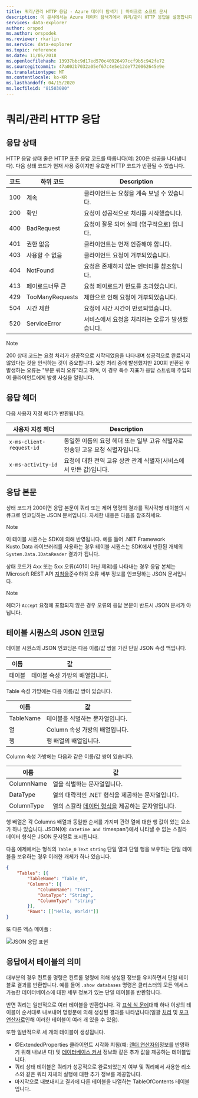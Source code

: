 ```yaml
---
title: 쿼리/관리 HTTP 응답 - Azure 데이터 탐색기 | 마이크로 소프트 문서
description: 이 문서에서는 Azure 데이터 탐색기에서 쿼리/관리 HTTP 응답을 설명합니다.
services: data-explorer
author: orspod
ms.author: orspodek
ms.reviewer: rkarlin
ms.service: data-explorer
ms.topic: reference
ms.date: 11/05/2018
ms.openlocfilehash: 13937bbc9d17ed570c40926497ccf9b5c942fe72
ms.sourcegitcommit: 47a002b7032a05ef67c4e5e12de7720062645e9e
ms.translationtype: MT
ms.contentlocale: ko-KR
ms.lasthandoff: 04/15/2020
ms.locfileid: "81503080"
---
```

# <a name="querymanagement-http-response"></a>쿼리/관리 HTTP 응답

## <a name="response-status"></a>응답 상태

HTTP 응답 상태 줄은 HTTP 표준 응답 코드를 따릅니다(예: 200은 성공을 나타냅니다). 다음 상태 코드가 현재 사용 중이지만 유효한 HTTP 코드가 반환될 수 있습니다.

|코드|하위 코드       |Description                                    |
|----|---------------|-----------------------------------------------|
|100 |계속       |클라이언트는 요청을 계속 보낼 수 있습니다.       |
|200 |확인             |요청이 성공적으로 처리를 시작했습니다.       |
|400 |BadRequest     |요청이 잘못 되어 실패 (영구적으로) 입니다.|
|401 |권한 없음   |클라이언트는 먼저 인증해야 합니다.            |
|403 |사용할 수 없음      |클라이언트 요청이 거부되었습니다.                      |
|404 |NotFound       |요청은 존재하지 않는 엔터티를 참조합니다.      |
|413 |페이로드너무 큰|요청 페이로드가 한도를 초과했습니다.               |
|429 |TooManyRequests|제한으로 인해 요청이 거부되었습니다.     |
|504 |시간 제한        |요청에 시간 시간이 만료되었습니다.                         |
|520 |ServiceError   |서비스에서 요청을 처리하는 오류가 발생했습니다.|

> [!NOTE]
> 200 상태 코드는 요청 처리가 성공적으로 시작되었음을 나타내며 성공적으로 완료되지 않았다는 것을 인식하는 것이 중요합니다. 요청 처리 중에 발생했지만 200회 반환된 후 발생하는 오류는 "부분 쿼리 오류"라고 하며, 이 경우 특수 지표가 응답 스트림에 주입되어 클라이언트에게 발생 사실을 알립니다.

## <a name="response-headers"></a>응답 헤더

다음 사용자 지정 헤더가 반환됩니다.

|사용자 지정 헤더           |Description                                                                                               |
|------------------------|----------------------------------------------------------------------------------------------------------|
|`x-ms-client-request-id`|동일한 이름의 요청 헤더 또는 일부 고유 식별자로 전송된 고유 요청 식별자입니다.     |
|`x-ms-activity-id`      |요청에 대한 전역 고유 상관 관계 식별자(서비스에서 만든 값)입니다.                        |

## <a name="response-body"></a>응답 본문

상태 코드가 200이면 응답 본문이 쿼리 또는 제어 명령의 결과를 직사각형 테이블의 시큐크로 인코딩하는 JSON 문서입니다.
자세한 내용은 다음을 참조하세요.

> [!NOTE]
> 이 테이블 시퀀스는 SDK에 의해 반영됩니다. 예를 들어 .NET Framework Kusto.Data 라이브러리를 사용하는 경우 테이블 시퀀스는 SDK에서 반환된 개체의 `System.Data.IDataReader` 결과가 됩니다.

상태 코드가 4xx 또는 5xx 오류(401이 아닌 제외)를 나타내는 경우 응답 본체는 Microsoft REST API [지침을](https://github.com/microsoft/api-guidelines)준수하여 오류 세부 정보를 인코딩하는 JSON 문서입니다.

> [!NOTE]
> 헤더가 `Accept` 요청에 포함되지 않은 경우 오류의 응답 본문이 반드시 JSON 문서가 아닙니다.

## <a name="json-encoding-of-a-sequence-of-tables"></a>테이블 시퀀스의 JSON 인코딩

테이블 시퀀스의 JSON 인코딩은 다음 이름/값 쌍을 가진 단일 JSON 속성 백입니다.

|이름  |값                              |
|------|-----------------------------------|
|테이블|테이블 속성 가방의 배열입니다.|

Table 속성 가방에는 다음 이름/값 쌍이 있습니다.

|이름     |값                               |
|---------|------------------------------------|
|TableName|테이블을 식별하는 문자열입니다. |
|열  |Column 속성 가방의 배열입니다.|
|행     |행 배열의 배열입니다.          |

Column 속성 가방에는 다음과 같은 이름/값 쌍이 있습니다.

|이름      |값                                                          |
|----------|---------------------------------------------------------------|
|ColumnName|열을 식별하는 문자열입니다.                           |
|DataType  |열의 대략적인 .NET 형식을 제공하는 문자열입니다.|
|ColumnType|열의 스칼라 [데이터 형식을](../../query/scalar-data-types/index.md) 제공하는 문자열입니다.|

행 배열은 각 Columns 배열과 동일한 순서를 가지며 관련 열에 대한 행 값이 있는 요소가 하나 있습니다.
JSON(예: `datetime
and `timespan')에서 나타낼 수 없는 스칼라 데이터 형식은 JSON 문자열로 표시됩니다.

다음 예제에서는 형식의 `Table_0` `Text` `string` 단일 열과 단일 행을 보유하는 단일 테이블을 보유하는 경우 이러한 개체가 하나 있습니다.

```json
{
    "Tables": [{
        "TableName": "Table_0",
        "Columns": [{
            "ColumnName": "Text",
            "DataType": "String",
            "ColumnType": "string"
        }],
        "Rows": [["Hello, World!"]]
}
```

또 다른 엑스 메이플 :

![JSON 응답 표현](../images/rest-json-representation.png "rest-json-표현")

## <a name="the-meaning-of-tables-in-the-response"></a>응답에서 테이블의 의미

대부분의 경우 컨트롤 명령은 컨트롤 명령에 의해 생성된 정보를 유지하면서 단일 테이블로 결과를 반환합니다. 예를 들어 `.show databases` 명령은 클러스터의 모든 액세스 가능한 데이터베이스에 대한 세부 정보가 있는 단일 테이블을 반환합니다.

반면 쿼리는 일반적으로 여러 테이블을 반환합니다. 각 [표식 식 문에](../../query/tabularexpressionstatements.md)대해 하나 이상의 테이블이 순서대로 내보내어 명령문에 의해 생성된 결과를 나타냅니다(일괄 [처리](../../query/batches.md) 및 [포크 연산자로](../../query/forkoperator.md)인해 이러한 테이블이 여러 개 있을 수 있음).

또한 일반적으로 세 개의 테이블이 생성됩니다.

* @ExtendedProperties 클라이언트 시각화 지침(예: [렌더 연산자의](../../query/renderoperator.md)정보를 반영하기 위해 내보낸 다) 및 [데이터베이스 커서](../../management/databasecursor.md) 정보와 같은 추가 값을 제공하는 테이블입니다.
* 쿼리 상태 테이블은 쿼리가 성공적으로 완료되었는지 여부 및 쿼리에서 사용한 리소스와 같은 쿼리 자체의 실행에 대한 추가 정보를 제공합니다.
* 마지막으로 내보내지고 결과에 다른 테이블을 나열하는 TableOfContents 테이블입니다.

